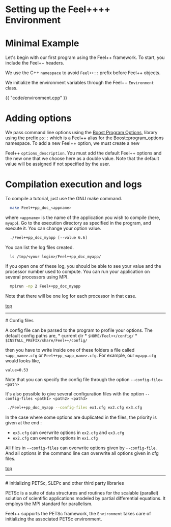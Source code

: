 Setting up the Feel++++ Environment 
=================================


# Minimal Example

Let's begin with our first program using the Feel++ framework.  To
start, you include the Feel++ headers.

We use the C++ `namespace` to avoid `Feel++::` prefix before
Feel++ objects.

We initialize the environment variables through the Feel++ `Environment` class.

{{ "code/environment.cpp" }}


# Adding options

 We pass command line options using the
 [Boost Program Options](http://www.boost.org/doc/libs/1_53_0/doc/html/program_options.html),
 library using the prefix `po::` which is a Feel++ alias for the
 Boost::program_options namespace. To add a new Feel++ option, we must
 create a new

Feel++ `options_description`. You must add the default Feel++ options
and the new one that we choose here as a double value. Note that the default
value will be assigned if not specified by the user.


# Compilation execution and logs

To compile a tutorial, just use the GNU make command.
```bash
  make Feel++pp_doc_<appname>
```

where `<appname>` is the name of the application you wish to compile (here, `myapp`). Go to the execution directory as specified in the program, and execute it. You can change your option value.
```bash
  ./Feel++pp_doc_myapp [--value 6.6]
```

You can list the log files created.
```
  ls /tmp/<your login>/Feel++pp_doc_myapp/
```

If you open one of these log, you should be able to see your value and the processor number used to compute. You can run your application on several processors using MPI.
```bash
  mpirun -np 2 Feel++pp_doc_myapp
```

Note that there will be one log for each processor in that case.

<a href="#" class="top">top</a>
<hr>
# Config files

A config file can be parsed to the program to profile your options. The default config paths are,
    * current dir
    * `$HOME/Feel++/config/`
    * `$INSTALL_PREFIX/share/Feel++/config/`

then you have to write inside one of these folders a file called
`<app_name>.cfg` or `Feel++pp_<app_name>.cfg`. For example, our
`myapp.cfg` would looks like,

```
value=0.53
```

Note that you can specify the config file through the option `--config-file=<path>`

It's also possible to give several configuration files with the option `--config-files <path1> <path2> <path3>`
```bash
 ./Feel++pp_doc_myapp --config-files ex1.cfg ex2.cfg ex3.cfg
```

In the case where some options are duplicated in the files, the priority is given at the end :
  * `ex3.cfg` can overwrite options in `ex2.cfg` and `ex3.cfg`
  * `ex2.cfg` can overwrite options in `ex1.cfg`

All files in ` --config-files ` can overwrite options given by ` --config-file `.
And all options in the command line can overwrite all options given in cfg files.

<a href="#" class="top">top</a>
<hr>
# Initializing PETSc, SLEPc and other third party libraries

PETSc is a suite of data structures and routines for the scalable (parallel)
solution of scientific applications modeled by partial differential
equations. It employs the MPI standard for parallelism.

Feel++ supports the PETSc framework, the `Environment` takes care of initializing the associated PETSc environment.



